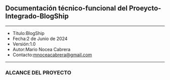 ## Documentación técnico-funcional del Proeycto-Integrado-BlogShip
---------------------------------------------------------------
- Título:BlogShip
- Fecha:2 de Junio de 2024
- Versión:1.0
- Autor:Mario Nocea Cabrera
- Contacto:mnoceacabrera@gmail.com
---------------------------------------------------------------
### ALCANCE DEL PROYECTO
